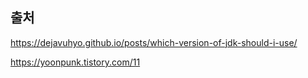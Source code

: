## 출처

https://dejavuhyo.github.io/posts/which-version-of-jdk-should-i-use/

https://yoonpunk.tistory.com/11